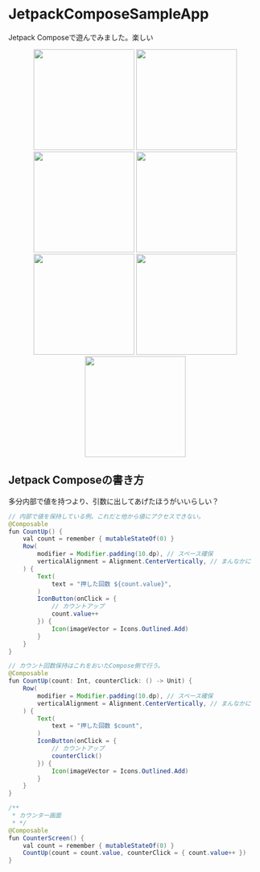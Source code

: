 # JetpackComposeSampleApp

Jetpack Composeで遊んでみました。楽しい

<p align="center">
<img src="https://imgur.com/yOqCVUa.png" width="200">
<img src="https://imgur.com/zF3k6ek.png" width="200">
<img src="https://imgur.com/tY1hy1L.png" width="200">
<img src="https://imgur.com/vUjMTkK.png" width="200">
<img src="https://imgur.com/hMkcsTA.png" width="200">
<img src="https://imgur.com/dDDg7VN.png" width="200">
<img src="https://imgur.com/KqnWd5w.png" width="200">
</p>

## Jetpack Composeの書き方

多分内部で値を持つより、引数に出してあげたほうがいいらしい？

```java
// 内部で値を保持している例。これだと他から値にアクセスできない。
@Composable
fun CountUp() {
    val count = remember { mutableStateOf(0) }
    Row(
        modifier = Modifier.padding(10.dp), // スペース確保
        verticalAlignment = Alignment.CenterVertically, // まんなかに
    ) {
        Text(
            text = "押した回数 ${count.value}",
        )
        IconButton(onClick = {
            // カウントアップ
            count.value++
        }) {
            Icon(imageVector = Icons.Outlined.Add)
        }
    }
}
```


```java
// カウント回数保持はこれをおいたCompose側で行う。
@Composable
fun CountUp(count: Int, counterClick: () -> Unit) {
    Row(
        modifier = Modifier.padding(10.dp), // スペース確保
        verticalAlignment = Alignment.CenterVertically, // まんなかに
    ) {
        Text(
            text = "押した回数 $count",
        )
        IconButton(onClick = {
            // カウントアップ
            counterClick()
        }) {
            Icon(imageVector = Icons.Outlined.Add)
        }
    }
}

/**
 * カウンター画面
 * */
@Composable
fun CounterScreen() {
    val count = remember { mutableStateOf(0) }
    CountUp(count = count.value, counterClick = { count.value++ })
}
```
